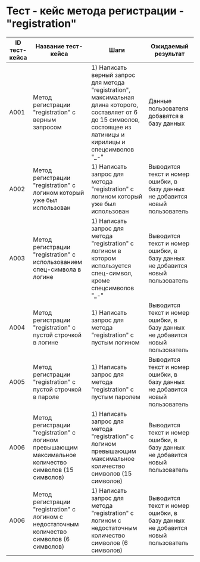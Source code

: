 # Тест - кейс метода регистрации - "registration"
| ID тест-кейса | Название тест-кейса | Шаги | Ожидаемый результат |
|-|-|-|-|
| A001 | Метод регистрации "registration" с верным запросом | 1) Написать верный запрос для метода "registration", максимальная длина которого, составляет от 6 до 15 символов, состоящее из латиницы и кирилицы и спецсимволов "_-" <br> | Данные пользователя добавятся в базу данных  |
| A002 | Метод регистрации "registration" с логином который уже был использован | 1) Написать запрос для метода "registration" с логином который уже был использован <br> | Выводится текст и номер ошибки, в базу данных не добавится новый пользователь <br> | 
| A003 | Метод регистрации "registration" с использованием спец-символа в логине  |  1) Написать запрос для метода "registration" с логином в котором используется спец-символ, кроме cпецсимволов "_-" <br> | Выводится текст и номер ошибки, в базу данных не добавится новый пользователь <br> |
| A004 | Метод регистрации "registration" с пустой строчкой в логине |  1) Написать запрос для метода "registration" с пустым логином <br>| Выводится текст и номер ошибки, в базу данных не добавится новый пользователь <br> |
| A005 | Метод регистрации "registration" с пустой строчкой в пароле |  1) Написать запрос для метода "registration" с пустым паролем <br>| Выводится текст и номер ошибки, в базу данных не добавится новый пользователь <br> |
| A006 | Метод регистрации "registration" с логином превышающим максимальное количество символов (15 символов) |  1) Написать запрос для метода "registration" с логином превышающим максимальное количество символов (15 символов) <br> | Выводится текст и номер ошибки, в базу данных не добавится новый пользователь <br> |
| A006 | Метод регистрации "registration" с логином с недостаточным количество символов (6 символов) |  1) Написать запрос для метода "registration" с логином с недостаточным количество символов (6 символов) <br> | Выводится текст и номер ошибки, в базу данных не добавится новый пользователь <br> |
